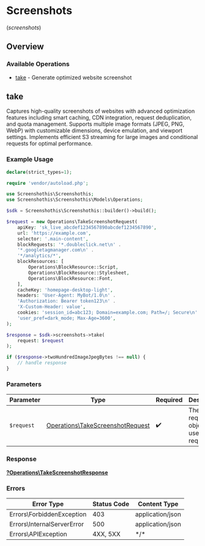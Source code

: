 # Screenshots
(*screenshots*)

## Overview

### Available Operations

* [take](#take) - Generate optimized website screenshot

## take

Captures high-quality screenshots of websites with advanced optimization features including smart caching, CDN integration, request deduplication, and quota management. Supports multiple image formats (JPEG, PNG, WebP) with customizable dimensions, device emulation, and viewport settings. Implements efficient S3 streaming for large images and conditional requests for optimal performance.

### Example Usage

```php
declare(strict_types=1);

require 'vendor/autoload.php';

use Screenshothis\Screenshothis;
use Screenshothis\Screenshothis\Models\Operations;

$sdk = Screenshothis\Screenshothis::builder()->build();

$request = new Operations\TakeScreenshotRequest(
    apiKey: 'sk_live_abcdef1234567890abcdef1234567890',
    url: 'https://example.com',
    selector: '.main-content',
    blockRequests: '*.doubleclick.net\n' .
    '*.googletagmanager.com\n' .
    '*/analytics/*',
    blockResources: [
        Operations\BlockResource::Script,
        Operations\BlockResource::Stylesheet,
        Operations\BlockResource::Font,
    ],
    cacheKey: 'homepage-desktop-light',
    headers: 'User-Agent: MyBot/1.0\n' .
    'Authorization: Bearer token123\n' .
    'X-Custom-Header: value',
    cookies: 'session_id=abc123; Domain=example.com; Path=/; Secure\n' .
    'user_pref=dark_mode; Max-Age=3600',
);

$response = $sdk->screenshots->take(
    request: $request
);

if ($response->twoHundredImageJpegBytes !== null) {
    // handle response
}
```

### Parameters

| Parameter                                                                            | Type                                                                                 | Required                                                                             | Description                                                                          |
| ------------------------------------------------------------------------------------ | ------------------------------------------------------------------------------------ | ------------------------------------------------------------------------------------ | ------------------------------------------------------------------------------------ |
| `$request`                                                                           | [Operations\TakeScreenshotRequest](../../Models/Operations/TakeScreenshotRequest.md) | :heavy_check_mark:                                                                   | The request object to use for the request.                                           |

### Response

**[?Operations\TakeScreenshotResponse](../../Models/Operations/TakeScreenshotResponse.md)**

### Errors

| Error Type                 | Status Code                | Content Type               |
| -------------------------- | -------------------------- | -------------------------- |
| Errors\ForbiddenException  | 403                        | application/json           |
| Errors\InternalServerError | 500                        | application/json           |
| Errors\APIException        | 4XX, 5XX                   | \*/\*                      |